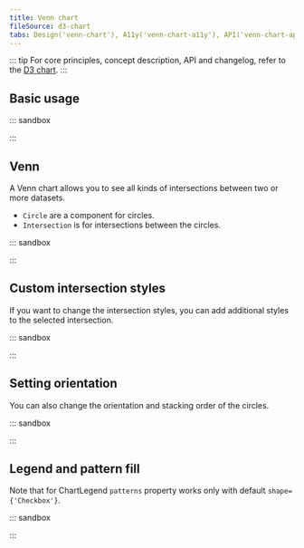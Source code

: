 ```yaml
---
title: Venn chart
fileSource: d3-chart
tabs: Design('venn-chart'), A11y('venn-chart-a11y'), API('venn-chart-api'), Examples('venn-chart-d3-code'), Changelog('d3-chart-changelog')
---
```


::: tip
For core principles, concept description, API and changelog, refer to the [D3 chart](/data-display/d3-chart/d3-chart).
:::

## Basic usage

::: sandbox

<script lang="tsx">
import React from 'react';
import { Chart } from '@semcore/d3-chart';

const Demo = () => {
  return (
    <div style={{ width: '500px' }}>
      <Chart.Venn data={data} plotWidth={300} plotHeight={300} legendProps={legendProps} />
    </div>
  );
};

const data = {
  G: 200,
  F: 200,
  C: 500,
  U: 1,
  'G/F': 100,
  'G/C': 100,
  'F/C': 100,
  'G/F/C': 100, // intersection key must be `${key1}/${key2}/...`
};

const legendProps = {
  legendMap: {
    G: { label: 'Good' },
    F: { label: 'Fast' },
    C: { label: 'Clean' },
    U: { label: 'Uniq' },
  },
};
</script>

:::

## Venn

A Venn chart allows you to see all kinds of intersections between two or more datasets.

- `Circle` are a component for circles.
- `Intersection` is for intersections between the circles.

::: sandbox

<script lang="tsx">
import React from 'react';
import { Plot, Venn, colors } from '@semcore/ui/d3-chart';
import { Text } from '@semcore/ui/typography';

const data = {
  G: 200,
  F: 200,
  C: 500,
  U: 1,
  'G/F': 100,
  'G/C': 100,
  'F/C': 100,
  'G/F/C': 100,
};

const Demo = () => {
  return (
    <Plot height={300} width={400} data={data}>
      <Venn>
        <Venn.Circle dataKey='G' name='Good' />
        <Venn.Circle dataKey='F' name='Fast' />
        <Venn.Circle dataKey='C' name='Cheap' />
        <Venn.Circle dataKey='U' name='Unknown' />
        <Venn.Intersection dataKey='G/F' name='Good & Fast' />
        <Venn.Intersection dataKey='G/C' name='Good & Cheap' />
        <Venn.Intersection dataKey='F/C' name='Fast & Cheap' />
        <Venn.Intersection dataKey='G/F/C' name='Good & Fast & Cheap' />
      </Venn>
      <Venn.Tooltip>
        {({ name, dataKey }) => {
          return {
            children: (
              <>
                <Venn.Tooltip.Title>{name}</Venn.Tooltip.Title>
                <Text bold>{data[dataKey]}</Text>
              </>
            ),
          };
        }}
      </Venn.Tooltip>
    </Plot>
  );
};
</script>

:::

## Custom intersection styles

If you want to change the intersection styles, you can add additional styles to the selected intersection.

::: sandbox

<script lang="tsx">
import React from 'react';
import { Plot, Venn } from '@semcore/ui/d3-chart';

const Demo = () => {
  return (
    <Plot height={300} width={400} data={data}>
      <Venn>
        <Venn.Circle dataKey='G' name='G' />
        <Venn.Circle dataKey='F' name='F' />
        <Venn.Circle dataKey='C' name='C' />
        <Venn.Intersection dataKey='G/F' name='G/F' />
        <Venn.Intersection dataKey='G/C' name='G/C' />
        <Venn.Intersection dataKey='F/C' name='F/C' />
        <Venn.Intersection
          dataKey='G/F/C'
          name='G/F/C'
          style={{
            stroke: '#F00',
            fill: '#0F0',
            fillOpacity: 0.3,
          }}
        />
      </Venn>
    </Plot>
  );
};

const data = {
  G: 200,
  F: 200,
  C: 200,
  'G/F': 100,
  'G/C': 100,
  'F/C': 100,
  'G/F/C': 100,
};
</script>

:::

## Setting orientation

You can also change the orientation and stacking order of the circles.

::: sandbox

<script lang="tsx">
import React from 'react';
import Button from '@semcore/ui/button';
import { colors, Plot, Venn } from '@semcore/ui/d3-chart';
import { Flex } from '@semcore/ui/flex-box';

const orders = [
  (val1, val2) => val2.radius - val1.radius,
  (val1, val2) => val1.radius - val2.radius,
];

const orientations = [Math.PI / 2, Math.PI];

const Demo = () => {
  const [orientation, setOrientation] = React.useState(0);
  const [order, setOrder] = React.useState(0);

  return (
    <Flex alignItems='flex-start' direction='column'>
      <Plot height={300} width={400} data={data}>
        <Venn orientation={orientations[orientation]} orientationOrder={orders[order]}>
          <Venn.Circle dataKey='F' name='F' />
          <Venn.Circle dataKey='S' name='S' />
          <Venn.Intersection dataKey='F/S' name='F/S' />
        </Venn>
      </Plot>
      <Flex direction='row'>
        <Button onClick={() => setOrientation(Number(!orientation))} mr={2}>
          Change orientation
        </Button>
        <Button onClick={() => setOrder(Number(!order))}>Change order</Button>
      </Flex>
    </Flex>
  );
};

const data = {
  F: 5,
  S: 7,
  'F/S': 3,
};
</script>

:::

## Legend and pattern fill

Note that for ChartLegend `patterns` property works only with default `shape={'Checkbox'}`.

::: sandbox

<script lang="tsx">
import React from 'react';
import { Plot, Venn, colors } from '@semcore/ui/d3-chart';
import { Text } from '@semcore/ui/typography';
import { ChartLegend } from '@semcore/d3-chart';

const data = {
  G: 200,
  F: 200,
  C: 500,
  U: 1,
  'G/F': 100,
  'G/C': 100,
  'F/C': 100,
  'G/F/C': 100,
};

const legendItems = [
  {
    id: 'G',
    label: 'Good',
    checked: true,
    color: 'chart-palette-order-1',
  },
  {
    id: 'F',
    label: 'Fast',
    checked: true,
    color: 'chart-palette-order-2',
  },
  {
    id: 'C',
    label: 'Cheap',
    checked: true,
    color: 'chart-palette-order-3',
  },
  {
    id: 'U',
    label: 'Unknown',
    checked: true,
    color: 'chart-palette-order-4',
  },
];

const Demo = () => {
  return (
    <>
      <ChartLegend items={legendItems} patterns/>
      <Plot height={300} width={400} data={data} patterns>
        <Venn>
          <Venn.Circle dataKey='G' name='Good' />
          <Venn.Circle dataKey='F' name='Fast' color={colors['blue-03']} />
          <Venn.Circle dataKey='C' name='Cheap' color={colors['orange-04']} />
          <Venn.Circle dataKey='U' name='Unknown' color={colors['pink-03']} />
          <Venn.Intersection dataKey='G/F' name='Good & Fast' />
          <Venn.Intersection dataKey='G/C' name='Good & Cheap' />
          <Venn.Intersection dataKey='F/C' name='Fast & Cheap' />
          <Venn.Intersection dataKey='G/F/C' name='Good & Fast & Cheap' />
        </Venn>
        <Venn.Tooltip>
          {({ name, dataKey }) => {
            return {
              children: (
                <>
                  <Venn.Tooltip.Title>{name}</Venn.Tooltip.Title>
                  <Text bold>{data[dataKey]}</Text>
                </>
              ),
            };
          }}
        </Venn.Tooltip>
      </Plot>
    </>
  );
};
</script>

:::